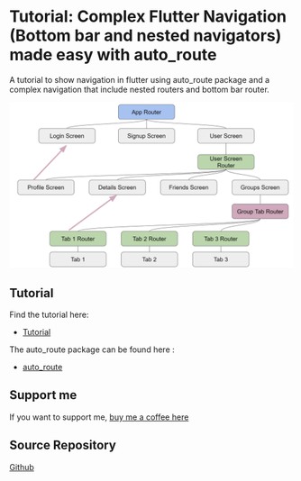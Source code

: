 # Tutorial: Complex Flutter Navigation (Bottom bar and nested navigators) made easy with auto_route

A tutorial to show navigation in flutter using auto_route package and a complex navigation that include nested routers and bottom bar router.

![Wireframe](wireframe.png)

## Tutorial

Find the tutorial here:

- [Tutorial](https://gbaccetta.medium.com/7f546d33fc4d?source=friends_link&sk=bfb493305125ca12a16c9ab0f4e40d80)

The auto_route package can be found here :

- [auto_route](https://github.com/Milad-Akarie/auto_route_library)

## Support me

If you want to support me, [buy me a coffee here](https://www.buymeacoffee.com/gbaccetta)

## Source Repository

[Github](https://github.com/gbaccetta/flutter_navigation_tutorial.git)
